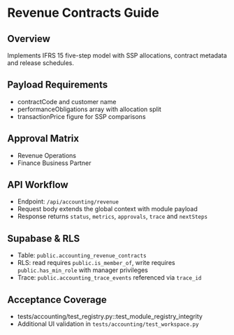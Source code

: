 # Revenue Contracts Guide

## Overview
Implements IFRS 15 five-step model with SSP allocations, contract metadata and release schedules.

## Payload Requirements
- contractCode and customer name
- performanceObligations array with allocation split
- transactionPrice figure for SSP comparisons

## Approval Matrix
- Revenue Operations
- Finance Business Partner

## API Workflow
- Endpoint: `/api/accounting/revenue`
- Request body extends the global context with module payload
- Response returns `status`, `metrics`, `approvals`, `trace` and `nextSteps`

## Supabase & RLS
- Table: `public.accounting_revenue_contracts`
- RLS: read requires `public.is_member_of`, write requires `public.has_min_role` with manager privileges
- Trace: `public.accounting_trace_events` referenced via `trace_id`

## Acceptance Coverage
- tests/accounting/test_registry.py::test_module_registry_integrity
- Additional UI validation in `tests/accounting/test_workspace.py`
